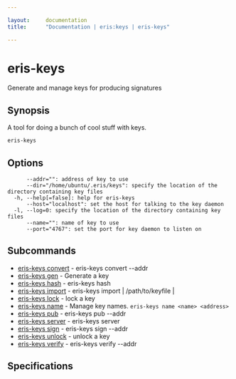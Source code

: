 ```yaml
---

layout:     documentation
title:      "Documentation | eris:keys | eris-keys"

---
```


# eris-keys

Generate and manage keys for producing signatures

## Synopsis

A tool for doing a bunch of cool stuff with keys.

```bash
eris-keys
```

## Options

```
      --addr="": address of key to use
      --dir="/home/ubuntu/.eris/keys": specify the location of the directory containing key files
  -h, --help[=false]: help for eris-keys
      --host="localhost": set the host for talking to the key daemon
  -l, --log=0: specify the location of the directory containing key files
      --name="": name of key to use
      --port="4767": set the port for key daemon to listen on
```

## Subcommands

* [eris-keys convert](https://docs.erisindustries.com/documentation/eris-keys/0.12.0/eris-keys_convert/)	 - eris-keys convert --addr <address>
* [eris-keys gen](https://docs.erisindustries.com/documentation/eris-keys/0.12.0/eris-keys_gen/)	 - Generate a key
* [eris-keys hash](https://docs.erisindustries.com/documentation/eris-keys/0.12.0/eris-keys_hash/)	 - eris-keys hash <some data>
* [eris-keys import](https://docs.erisindustries.com/documentation/eris-keys/0.12.0/eris-keys_import/)	 - eris-keys import <priv key> | /path/to/keyfile | <key json>
* [eris-keys lock](https://docs.erisindustries.com/documentation/eris-keys/0.12.0/eris-keys_lock/)	 - lock a key
* [eris-keys name](https://docs.erisindustries.com/documentation/eris-keys/0.12.0/eris-keys_name/)	 - Manage key names. `eris-keys name <name> <address>`
* [eris-keys pub](https://docs.erisindustries.com/documentation/eris-keys/0.12.0/eris-keys_pub/)	 - eris-keys pub --addr <addr>
* [eris-keys server](https://docs.erisindustries.com/documentation/eris-keys/0.12.0/eris-keys_server/)	 - eris-keys server
* [eris-keys sign](https://docs.erisindustries.com/documentation/eris-keys/0.12.0/eris-keys_sign/)	 - eris-keys sign --addr <address> <hash>
* [eris-keys unlock](https://docs.erisindustries.com/documentation/eris-keys/0.12.0/eris-keys_unlock/)	 - unlock a key
* [eris-keys verify](https://docs.erisindustries.com/documentation/eris-keys/0.12.0/eris-keys_verify/)	 - eris-keys verify --addr <addr> <hash> <sig>

## Specifications


